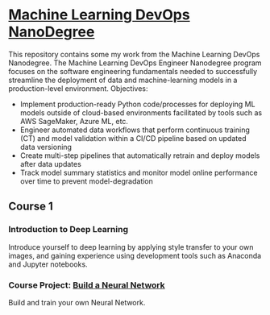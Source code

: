 # [Machine Learning DevOps NanoDegree](https://www.udacity.com/school-of-ai) &nbsp;

This repository contains some my work from the Machine Learning DevOps Nanodegree.
The Machine Learning DevOps Engineer Nanodegree program focuses on the software engineering
fundamentals needed to successfully streamline the deployment of data and machine-learning models
in a production-level environment.  Objectives:
- Implement production-ready Python code/processes for deploying ML models outside of cloud-based environments facilitated by tools such as AWS SageMaker, Azure ML, etc.
- Engineer automated data workflows that perform continuous training (CT) and model validation within a CI/CD pipeline based on updated data versioning
- Create multi-step pipelines that automatically retrain and deploy models after data updates
- Track model summary statistics and monitor model online performance over time to prevent model-degradation


## Course 1

### Introduction to Deep Learning

Introduce yourself to deep learning by applying style transfer to your own images, and gaining experience
using development tools such as Anaconda and Jupyter notebooks.

### Course Project: [Build a Neural Network](https://github.com/riched158/deep-nano/blob/main/Neural_Nets/Sentiment_Classification_Projects.ipynb) &nbsp;
Build and train your own Neural Network.
















